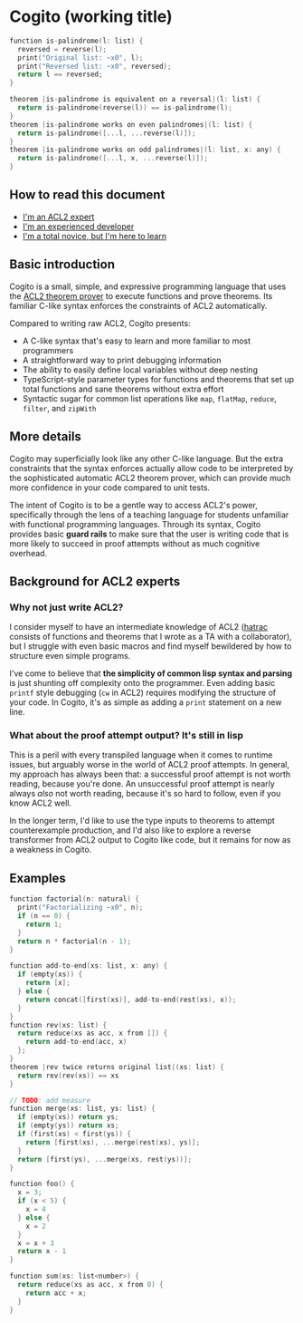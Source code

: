 # Cogito (working title)

```c
function is-palindrome(l: list) {
  reversed = reverse(l);
  print("Original list: ~x0", l);
  print("Reversed list: ~x0", reversed);
  return l == reversed;
}

theorem |is-palindrome is equivalent on a reversal|(l: list) {
  return is-palindrome(reverse(l)) == is-palindrome(l);
}
theorem |is-palindrome works on even palindromes|(l: list) {
  return is-palindrome([...l, ...reverse(l)]);
}
theorem |is-palindrome works on odd palindromes|(l: list, x: any) {
  return is-palindrome([...l, x, ...reverse(l)]);
}
```

## How to read this document

- [I'm an ACL2 expert](#background-for-acl2-experts)
- [I'm an experienced developer](#more-details)
- [I'm a total novice, but I'm here to learn](#basic-introduction)

## Basic introduction

Cogito is a small, simple, and expressive programming language that uses the [ACL2 theorem prover](https://www.cs.utexas.edu/~moore/acl2/) to execute functions and prove theorems. Its familiar C-like syntax enforces the constraints of ACL2 automatically.

Compared to writing raw ACL2, Cogito presents:

- A C-like syntax that's easy to learn and more familiar to most programmers
- A straightforward way to print debugging information
- The ability to easily define local variables without deep nesting
- TypeScript-style parameter types for functions and theorems that set up total functions and sane theorems without extra effort
- Syntactic sugar for common list operations like `map`, `flatMap`, `reduce`, `filter`, and `zipWith`

## More details

Cogito may superficially look like any other C-like language. But the extra constraints that the syntax enforces actually allow code to be interpreted by the sophisticated automatic ACL2 theorem prover, which can provide much more confidence in your code compared to unit tests.

The intent of Cogito is to be a gentle way to access ACL2's power, specifically through the lens of a teaching language for students unfamiliar with functional programming languages. Through its syntax, Cogito provides basic **guard rails** to make sure that the user is writing code that is more likely to succeed in proof attempts without as much cognitive overhead.

## Background for ACL2 experts

### Why not just write ACL2?

I consider myself to have an intermediate knowledge of ACL2 ([hatrac](http://hatrac.org) consists of functions and theorems that I wrote as a TA with a collaborator), but I struggle with even basic macros and find myself bewildered by how to structure even simple programs.

I've come to believe that **the simplicity of common lisp syntax and parsing** is just shunting off complexity onto the programmer. Even adding basic `printf` style debugging (`cw` in ACL2) requires modifying the structure of your code. In Cogito, it's as simple as adding a `print` statement on a new line.

### What about the proof attempt output? It's still in lisp

This is a peril with every transpiled language when it comes to runtime issues, but arguably worse in the world of ACL2 proof attempts. In general, my approach has always been that: a successful proof attempt is not worth reading, because you're done. An unsuccessful proof attempt is nearly always _also_ not worth reading, because it's so hard to follow, even if you know ACL2 well.

In the longer term, I'd like to use the type inputs to theorems to attempt counterexample production, and I'd also like to explore a reverse transformer from ACL2 output to Cogito like code, but it remains for now as a weakness in Cogito.

## Examples

```c
function factorial(n: natural) {
  print("Factorializing ~x0", n);
  if (n == 0) {
    return 1;
  }
  return n * factorial(n - 1);
}

function add-to-end(xs: list, x: any) {
  if (empty(xs)) {
    return [x];
  } else {
    return concat([first(xs)], add-to-end(rest(xs), x));
  }
}
function rev(xs: list) {
  return reduce(xs as acc, x from []) {
    return add-to-end(acc, x)
  };
}
theorem |rev twice returns original list|(xs: list) {
  return rev(rev(xs)) == xs
}

// TODO: add measure
function merge(xs: list, ys: list) {
  if (empty(xs)) return ys;
  if (empty(ys)) return xs;
  if (first(xs) < first(ys)) {
    return [first(xs), ...merge(rest(xs), ys)];
  }
  return [first(ys), ...merge(xs, rest(ys))];
}

function foo() {
  x = 3;
  if (x < 5) {
    x = 4
  } else {
    x = 2
  }
  x = x + 3
  return x - 1
}

function sum(xs: list<number>) {
  return reduce(xs as acc, x from 0) {
    return acc + x;
  }
}
```
